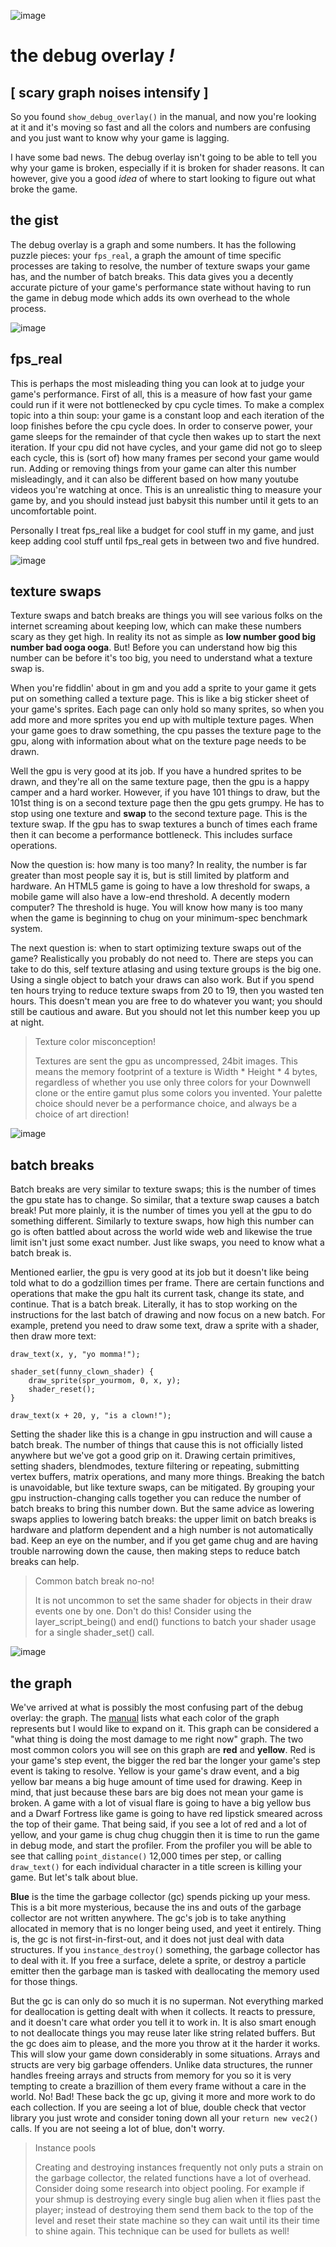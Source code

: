 ![image](/topics/debugoverlay/img/header.png)

# the debug overlay _!_

## [ scary graph noises intensify ]

So you found `show_debug_overlay()` in the manual, and now you're looking at it and it's moving so fast and all the colors and numbers are confusing and you just want to know why your game is lagging.

I have some bad news. The debug overlay isn't going to be able to tell you why your game is broken, especially if it is broken for shader reasons. It can however, give you a good _idea_ of where to start looking to figure out what broke the game.

## the gist

The debug overlay is a graph and some numbers. It has the following puzzle pieces: your `fps_real`, a graph the amount of time specific processes are taking to resolve, the number of texture swaps your game has, and the number of batch breaks. This data gives you a decently accurate picture of your game's performance state without having to run the game in debug mode which adds its own overhead to the whole process.

![image](/topics/debugoverlay/img/fpsreal.png)

## fps_real

This is perhaps the most misleading thing you can look at to judge your game's performance. First of all, this is a measure of how fast your game could run if it were not bottlenecked by cpu cycle times. To make a complex topic into a thin soup: your game is a constant loop and each iteration of the loop finishes before the cpu cycle does. In order to conserve power, your game sleeps for the remainder of that cycle then wakes up to start the next iteration. If your cpu did not have cycles, and your game did not go to sleep each cycle, this is (sort of) how many frames per second your game would run. Adding or removing things from your game can alter this number misleadingly, and it can also be different based on how many youtube videos you're watching at once. This is an unrealistic thing to measure your game by, and you should instead just babysit this number until it gets to an uncomfortable point.

Personally I treat fps_real like a budget for cool stuff in my game, and just keep adding cool stuff until fps_real gets in between two and five hundred.

![image](/topics/debugoverlay/img/swap.png)

## texture swaps

Texture swaps and batch breaks are things you will see various folks on the internet screaming about keeping low, which can make these numbers scary as they get high. In reality its not as simple as **low number good big number bad ooga ooga**. But! Before you can understand how big this number can be before it's too big, you need to understand what a texture swap is.

When you're fiddlin' about in gm and you add a sprite to your game it gets put on something called a texture page. This is like a big sticker sheet of your game's sprites. Each page can only hold so many sprites, so when you add more and more sprites you end up with multiple texture pages. When your game goes to draw something, the cpu passes the texture page to the gpu, along with information about what on the texture page needs to be drawn.

Well the gpu is very good at its job. If you have a hundred sprites to be drawn, and they're all on the same texture page, then the gpu is a happy camper and a hard worker. However, if you have 101 things to draw, but the 101st thing is on a second texture page then the gpu gets grumpy. He has to stop using one texture and **swap** to the second texture page. This is the texture swap. If the gpu has to swap textures a bunch of times each frame then it can become a performance bottleneck. This includes surface operations.

Now the question is: how many is too many? In reality, the number is far greater than most people say it is, but is still limited by platform and hardware. An HTML5 game is going to have a low threshold for swaps, a mobile game will also have a low-end threshold. A decently modern computer? The threshold is huge. You will know how many is too many when the game is beginning to chug on your minimum-spec benchmark system.

The next question is: when to start optimizing texture swaps out of the game? Realistically you probably do not need to. There are steps you can take to do this, self texture atlasing and using texture groups is the big one. Using a single object to batch your draws can also work. But if you spend ten hours trying to reduce texture swaps from 20 to 19, then you wasted ten hours. This doesn't mean you are free to do whatever you want; you should still be cautious and aware. But you should not let this number keep you up at night.

> Texture color misconception!
>
> Textures are sent the gpu as uncompressed, 24bit images. This means the memory footprint of a texture is Width * Height * 4 bytes, regardless of whether you use only three colors for your Downwell clone or the entire gamut plus some colors you invented. Your palette choice should never be a performance choice, and always be a choice of art direction!

![image](/topics/debugoverlay/img/break.png)

## batch breaks

Batch breaks are very similar to texture swaps; this is the number of times the gpu state has to change. So similar, that a texture swap causes a batch break! Put more plainly, it is the number of times you yell at the gpu to do something different. Similarly to texture swaps, how high this number can go is often battled about across the world wide web and likewise the true limit isn't just some exact number. Just like swaps, you need to know what a batch break is.

Mentioned earlier, the gpu is very good at its job but it doesn't like being told what to do a godzillion times per frame. There are certain functions and operations that make the gpu halt its current task, change its state, and continue. That is a batch break. Literally, it has to stop working on the instructions for the last batch of drawing and now focus on a new batch. For example, pretend you need to draw some text, draw a sprite with a shader, then draw more text:
```gml
draw_text(x, y, "yo momma!");

shader_set(funny_clown_shader) {
	draw_sprite(spr_yourmom, 0, x, y);
	shader_reset();
}

draw_text(x + 20, y, "is a clown!");
```

Setting the shader like this is a change in gpu instruction and will cause a batch break. The number of things that cause this is not officially listed anywhere but we've got a good grip on it. Drawing certain primitives, setting shaders, blendmodes, texture filtering or repeating, submitting vertex buffers, matrix operations, and many more things. Breaking the batch is unavoidable, but like texture swaps, can be mitigated. By grouping your gpu instruction-changing calls together you can reduce the number of batch breaks to bring this number down. But the same advice as lowering swaps applies to lowering batch breaks: the upper limit on batch breaks is hardware and platform dependent and a high number is not automatically bad. Keep an eye on the number, and if you get game chug and are having trouble narrowing down the cause, then making steps to reduce batch breaks can help.

> Common batch break no-no!
>
> It is not uncommon to set the same shader for objects in their draw events one by one. Don't do this! Consider using the layer_script_being() and end() functions to batch your shader usage for a single shader_set() call.

![image](/topics/debugoverlay/img/graph.png)

## the graph

We've arrived at what is possibly the most confusing part of the debug overlay: the graph. The [manual](https://manual.yoyogames.com/GameMaker_Language/GML_Reference/Debugging/show_debug_overlay.htm) lists what each color of the graph represents but I would like to expand on it. This graph can be considered a "what thing is doing the most damage to me right now" graph. The two most common colors you will see on this graph are **red** and **yellow**. Red is your game's step event, the bigger the red bar the longer your game's step event is taking to resolve. Yellow is your game's draw event, and a big yellow bar means a big huge amount of time used for drawing. Keep in mind, that just because these bars are big does not mean your game is broken. A game with a lot of visual flare is going to have a big yellow bus and a Dwarf Fortress like game is going to have red lipstick smeared across the top of their game. That being said, if you see a lot of red and a lot of yellow, and your game is chug chug chuggin then it is time to run the game in debug mode, and start the profiler. From the profiler you will be able to see that calling `point_distance()` 12,000 times per step, or calling `draw_text()` for each individual character in a title screen is killing your game. But let's talk about blue.

**Blue** is the time the garbage collector (gc) spends picking up your mess. This is a bit more mysterious, because the ins and outs of the garbage collector are not written anywhere. The gc's job is to take anything allocated in memory that is no longer being used, and yeet it entirely. Thing is, the gc is not first-in-first-out, and it does not just deal with data structures. If you `instance_destroy()` something, the garbage collector has to deal with it. If you free a surface, delete a sprite, or destroy a particle emitter then the garbage man is tasked with deallocating the memory used for those things.

But the gc is can only do so much it is no superman. Not everything marked for deallocation is getting dealt with when it collects. It reacts to pressure, and it doesn't care what order you tell it to work in. It is also smart enough to not deallocate things you may reuse later like string related buffers. But the gc does aim to please, and the more you throw at it the harder it works. This will slow your game down considerably in some situations. Arrays and structs are very big garbage offenders. Unlike data structures, the runner handles freeing arrays and structs from memory for you so it is very tempting to create a brazillion of them every frame without a care in the world. No! Bad! These back the gc up, giving it more and more work to do each collection. If you are seeing a lot of blue, double check that vector library you just wrote and consider toning down all your `return new vec2()` calls. If you are not seeing a lot of blue, don't worry.

> Instance pools
>
> Creating and destroying instances frequently not only puts a strain on the garbage collector, the related functions have a lot of overhead. Consider doing some research into object pooling. For example if your shmup is destroying every single bug alien when it flies past the player; instead of destroying them send them back to the top of the level and reset their state machine so they can wait until its their time to shine again. This technique can be used for bullets as well!